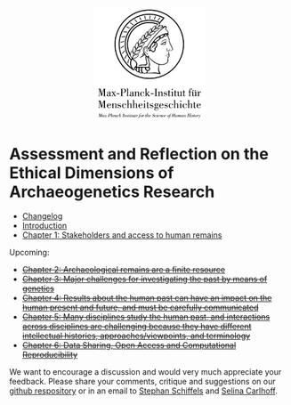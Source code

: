 <p align="center">
  <img src="media/mpi_shh_logo_with_white_background.png" width = 200>
</p>

# Assessment and Reflection on the Ethical Dimensions of Archaeogenetics Research 

* [Changelog](CHANGELOG.md)
* [Introduction](chapter_0.md)
* [Chapter 1: Stakeholders and access to human remains](chapter_1.md)

Upcoming:

* [~~Chapter 2: Archaeological remains are a finite resource~~](chapter_2.md)
* [~~Chapter 3: Major challenges for investigating the past by means of genetics~~](chapter_3.md)
* [~~Chapter 4: Results about the human past can have an impact on the human present and future, and must be carefully communicated~~](chapter_4.md)
* [~~Chapter 5: Many disciplines study the human past, and interactions across disciplines are challenging because they have different intellectual histories, approaches/viewpoints, and terminology~~](chapter_5.md)
* [~~Chapter 6: Data Sharing, Open Access and Computational Reproducibility~~](chapter_6.md)

We want to encourage a discussion and would very much appreciate your feedback. Please share your comments, critique and suggestions on our [github respository](https://github.com/nevrome/ethics_statement/issues) or in an email to [Stephan Schiffels](mailto:schiffels@shh.mpg.de) and [Selina Carlhoff](mailto:carlhoff@shh.mpg.de).

